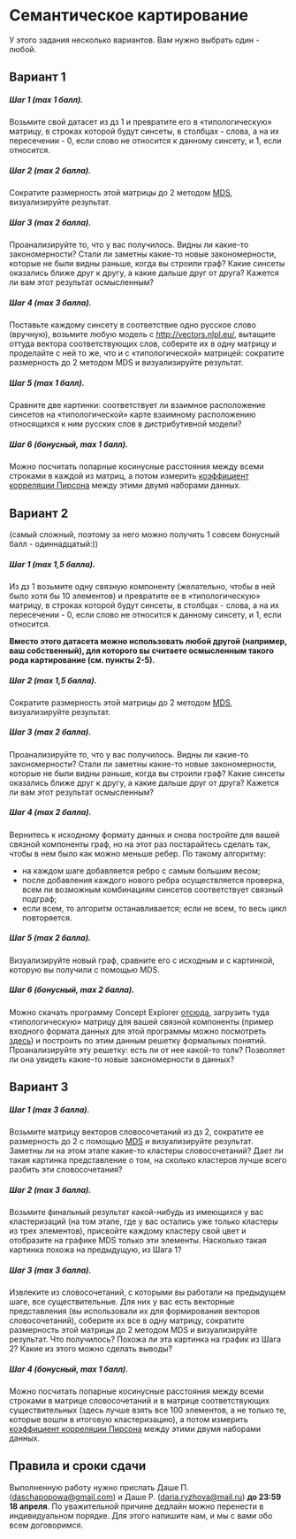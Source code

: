 # Семантическое картирование

У этого задания несколько вариантов. Вам нужно выбрать один - любой.

## Вариант 1

##### Шаг 1 (max 1 балл).
Возьмите свой датасет из дз 1 и превратите его в «типологическую» матрицу, в строках которой будут синсеты, в столбцах - слова,
а на их пересечении - 0, если слово не относится к данному синсету, и 1, если относится.
##### Шаг 2 (max 2 балла).
Сократите размерность этой матрицы до 2 методом [MDS](https://github.com/dashapopova/CompSem2023/blob/main/Semantic%20maps/CompSem_plot_mds.ipynb),
визуализируйте результат.
##### Шаг 3 (max 2 балла).
Проанализируйте то, что у вас получилось. Видны ли какие-то закономерности? Стали ли заметны какие-то новые закономерности, которые не были видны раньше,
когда вы строили граф? Какие синсеты оказались ближе друг к другу, а какие дальше друг от друга? Кажется ли вам этот результат осмысленным?
##### Шаг 4 (max 3 балла).
Поставьте каждому синсету в соответствие одно русское слово (вручную), возьмите любую модель с  http://vectors.nlpl.eu/, вытащите оттуда вектора соответствующих слов,
соберите их в одну матрицу и проделайте с ней то же, что и с «типологической» матрицей: сократите размерность до 2 методом MDS и визуализируйте результат. 
##### Шаг 5 (max 1 балл).
Сравните две картинки: соответствует ли взаимное расположение синсетов на «типологической» карте взаимному расположению относящихся к ним русских слов
в дистрибутивной модели?
##### Шаг 6 (бонусный, max 1 балл).
Можно посчитать попарные косинусные расстояния между всеми строками в каждой из матриц, а потом измерить [коэффициент корреляции Пирсона](https://numpy.org/doc/stable/reference/generated/numpy.corrcoef.html)
между этими двумя наборами данных.

## Вариант 2
(самый сложный, поэтому за него можно получить 1 совсем бонусный балл - одиннадцатый:))

##### Шаг 1 (max 1,5 балла).
Из дз 1 возьмите одну связную компоненту (желательно, чтобы в ней было хотя бы 10 элементов) и превратите ее в «типологическую» матрицу, 
в строках которой будут синсеты, в столбцах - слова, а на их пересечении - 0, если слово не относится к данному синсету, и 1, если относится.

**Вместо этого датасета можно использовать любой другой (например, ваш собственный), для которого вы считаете осмысленным такого рода картирование (см. пункты 2-5).**

##### Шаг 2 (max 1,5 балла).
Сократите размерность этой матрицы до 2 методом [MDS](https://github.com/dashapopova/CompSem2023/blob/main/Semantic%20maps/CompSem_plot_mds.ipynb), 
визуализируйте результат.
##### Шаг 3 (max 2 балла).
Проанализируйте то, что у вас получилось. Видны ли какие-то закономерности? Стали ли заметны какие-то новые закономерности, которые не были видны раньше,
когда вы строили граф? Какие синсеты оказались ближе друг к другу, а какие дальше друг от друга? Кажется ли вам этот результат осмысленным?
##### Шаг 4 (max 2 балла).
Вернитесь к исходному формату данных и снова постройте для вашей связной компоненты граф, но на этот раз постарайтесь сделать так,
чтобы в нем было как можно меньше ребер. По такому алгоритму:
- на каждом шаге добавляется ребро с самым большим весом;
- после добавления каждого нового ребра осуществляется проверка, всем ли возможным комбинациям синсетов соответствует связный подграф;
- если всем, то алгоритм останавливается; если не всем, то весь цикл повторяется.
##### Шаг 5 (max 2 балла).
Визуализируйте новый граф, сравните его с исходным и с картинкой, которую вы получили с помощью MDS.
##### Шаг 6 (бонусный, max 2 балла).
Можно скачать программу Concept Explorer [отсюда](https://sourceforge.net/projects/conexp/), загрузить туда «типологическую» матрицу для вашей связной компоненты
(пример входного формата данных для этой программы можно посмотреть [здесь](https://github.com/dashapopova/CompSemantics/blob/main/HWs/ConExp_input_data_format.cxt))
и построить по этим данным решетку формальных понятий. Проанализируйте эту решетку: есть ли от нее какой-то толк?
Позволяет ли она увидеть какие-то новые закономерности в данных?

## Вариант 3

##### Шаг 1 (max 3 балла).
Возьмите матрицу векторов словосочетаний из дз 2, сократите ее размерность до 2 с помощью [MDS](https://github.com/dashapopova/CompSem2023/blob/main/Semantic%20maps/CompSem_plot_mds.ipynb)
и визуализируйте результат. Заметны ли на этом этапе какие-то кластеры словосочетаний? Дает ли такая картинка представление о том,
на сколько кластеров лучше всего разбить эти словосочетания?
##### Шаг 2 (max 3 балла). 
Возьмите финальный результат какой-нибудь из имеющихся у вас кластеризаций (на том этапе, где у вас остались уже только кластеры из трех элементов),
присвойте каждому кластеру свой цвет и отобразите на графике MDS только эти элементы. Насколько такая картинка похожа на предыдущую, из Шага 1? 
##### Шаг 3 (max 3 балла). 
Извлеките из словосочетаний, с которыми вы работали на предыдущем шаге, все существительные. Для них у вас есть векторные представления
(вы использовали их для формирования векторов словосочетаний), соберите их все в одну матрицу, сократите размерность этой матрицы до 2 методом MDS
и визуализируйте результат. Что получилось? Похожа ли эта картинка на график из Шага 2? Какие из этого можно сделать выводы?
##### Шаг 4 (бонусный, max 1 балл). 
Можно посчитать попарные косинусные расстояния между всеми строками в матрице словосочетаний и в матрице соответствующих существительных 
(здесь лучше взять все 100 элементов, а не только те, которые вошли в итоговую кластеризацию), 
а потом измерить [коэффициент корреляции Пирсона](https://numpy.org/doc/stable/reference/generated/numpy.corrcoef.html) между этими двумя наборами данных.

## Правила и сроки сдачи

Выполненную работу нужно прислать Даше П. (daschapopowa@gmail.com) и Даше Р. (daria.ryzhova@mail.ru) **до 23:59 18 апреля**. По уважительной причине дедлайн можно перенести в индивидуальном порядке. Для этого напишите нам, и мы с вами обо всем договоримся.
